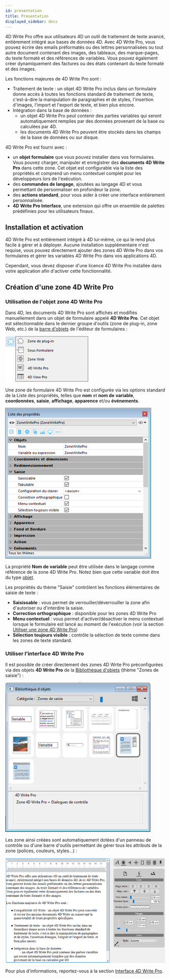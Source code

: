 ```yaml
---
id: presentation
title: Presentation
displayed_sidebar: docs
---
```


4D Write Pro offre aux utilisateurs 4D un outil de traitement de texte avancé, entièrement intégré aux bases de données 4D. Avec 4D Write Pro, vous pouvez écrire des emails préformatés ou des lettres personnalisées ou tout autre document contenant des images, des tableaux, des marque-pages, du texte formaté et des références de variables. Vous pouvez également créer dynamiquement des factures ou des états contenant du texte formaté et des images.

Les fonctions majeures de 4D Write Pro sont :

* Traitement de texte : un objet 4D Write Pro inclus dans un formulaire donne accès à toutes les fonctions standard de traitement de texte, c'est-à-dire la manipulation de paragraphes et de styles, l'insertion d'images, l'import et l'export de texte, et bien plus encore.
* Intégration dans la base de données :  
   * un objet 4D Write Pro peut contenir des parties variables qui seront automatiquement remplies par des données provenant de la base ou calculées par 4D.  
   * les documents 4D Write Pro peuvent être stockés dans les champs de la base de données ou sur disque.
   

4D Write Pro est fourni avec :

- un **objet formulaire** que vous pouvez installer dans vos formulaires. Vous pouvez charger, manipuler et enregistrer des **documents 4D Write Pro** dans cette zone. Cet objet est configurable via la liste des propriétés et comprend un menu contextuel complet pour les développeurs lors de l'exécution.
- des **commandes de langage**, ajoutées au langage 4D et vous permettant de personnaliser en profondeur la zone.
- des **actions standard**, pour vous aider à créer une interface entièrement personnalisée.
- **4D Write Pro Interface**, une extension qui offre un ensemble de palettes prédéfinies pour les utilisateurs finaux.

## Installation et activation 

4D Write Pro est entièrement intégré à 4D lui-même, ce qui le rend plus facile à gérer et à déployer. Aucune installation supplémentaire n'est requise, vous pouvez directement ajouter des zones 4D Write Pro dans vos formulaires et gérer les variables 4D Write Pro dans vos applications 4D.

Cependant, vous devez disposer d'une licence 4D Write Pro installée dans votre application afin d'activer cette fonctionnalité.

## Création d'une zone 4D Write Pro

### Utilisation de l'objet zone 4D Write Pro

Dans 4D, les documents 4D Write Pro sont affichés et modifiés manuellement dans un objet de formulaire appelé **4D Write Pro**. Cet objet est sélectionnable dans le dernier groupe d'outils (zone de plug-in, zone Web, etc.) de la [barre d'objets](../../FormEditor/formEditor.md#object-bar) de l'éditeur de formulaires :

![](../../assets/en/WritePro/pict4101210.fr.png)

Une zone de formulaire 4D Write Pro est configurée via les options standard de la Liste des propriétés, telles que **nom** et **nom de** **variable**, **coordonnées**, **saisie**, **affichage**, **apparence** et/ou **événements**.

![](../../assets/en/WritePro/pict4101242.fr.png)

La propriété **Nom de variable** peut être utilisée dans le langage comme référence de la zone 4D Write Pro. Notez bien que cette variable doit être du type [objet](../../Concepts/dt_object.md).

Les propriétés du thème "Saisie" contrôlent les fonctions élémentaires de saisie de texte :

* **Saisissable** : vous permet de verrouiller/déverrouiller la zone afin d'autoriser ou d'interdire la saisie.
* **Correction orthographique** : disponible pour les zones 4D Write Pro
* **Menu contextuel** : vous permet d'activer/désactiver le menu contextuel lorsque le formulaire est lancé au moment de l'exécution (voir la section [Utiliser une zone 4D Write Pro](./using-a-4d-write-pro-area.md))
* **Sélection toujours visible** : contrôle la sélection de texte comme dans les zones de texte standard.

### Utiliser l'interface 4D Write Pro

Il est possible de créer directement des zones 4D Write Pro préconfigurées via des objets **4D Write Pro** de la [Bibliothèque d'objets](../../FormEditor/objectLibrary.md) (thème "Zones de saisie") :

![](../../assets/en/WritePro/pict4101252.fr.png)

Les zone ainsi créées sont automatiquement dotées d'un panneau de contrôle ou d'une barre d'outils permettant de gérer tous les attributs de la zone (polices, couleurs, styles...) :

![](../../assets/en/WritePro/pict3254912.fr.png)

Pour plus d'informations, reportez-vous à la section [Interface 4D Write Pro](../writeprointerface.md).